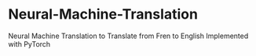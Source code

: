 # Neural-Machine-Translation
Neural Machine Translation to Translate from Fren to English Implemented with PyTorch
